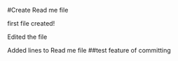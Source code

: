 #Create Read me file

first file created!

Edited the file

Added lines to Read me file
##test feature of committing

